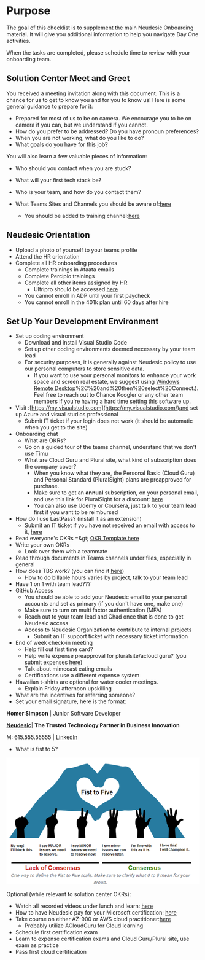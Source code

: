 # Purpose

The goal of this checklist is to supplement the main Neudesic Onboarding material. It will give you additional information to help you navigate Day One activities.

When the tasks are completed, please schedule time to review with your onboarding team.

## Solution Center Meet and Greet

You received a meeting invitation along with this document. This is a chance for us to get to know you and for you to know us! Here is some general guidance to prepare for it:

- Prepared for most of us to be on camera. We encourage you to be on camera if you can, but we understand if you cannot.
- How do you prefer to be addressed? Do you have pronoun preferences?
- When you are not working, what do you like to do?
- What goals do you have for this job?

You will also learn a few valuable pieces of information:

- Who should you contact when you are stuck?
- What will your first tech stack be?
- Who is your team, and how do you contact them?
- What Teams Sites and Channels you should be aware of:[here](https://teams.microsoft.com/l/team/19%3A5c6792bf32d04aae8188b4d0a03504d8%40thread.tacv2/conversations?groupId=3b980522-0ccb-488d-9eef-cb17b8e37dba&amp;tenantId=687f51c3-0c5d-4905-84f8-97c683a5b9d1)

  - You should be added to training channel:[here](https://teams.microsoft.com/l/team/19%3A1de4503dc1e048d8a8b6872d0c201a68%40thread.skype/conversations?groupId=bb3c8b24-db95-4497-97eb-6708f6b5cccd&amp;tenantId=687f51c3-0c5d-4905-84f8-97c683a5b9d1)

## Neudesic Orientation

- Upload a photo of yourself to your teams profile
- Attend the HR orientation
- Complete all HR onboarding procedures
  - Complete trainings in Ataata emails
  - Complete Percipio trainings
  - Complete all other items assigned by HR
    - Ultripro should be accessed [here](https://neudesic.ultipro.com/)
  - You cannot enroll in ADP until your first paycheck
  - You cannot enroll in the 401k plan until 60 days after hire

## Set Up Your Development Environment

- Set up coding environment
  - Download and install Visual Studio Code
  - Set up other coding environments deemed necessary by your team lead
  - For security purposes, it is generally against Neudesic policy to use our personal computers to store sensitive data.
    - If you want to use your personal monitors to enhance your work space and screen real estate, we suggest using [Windows Remote Desktop](https://support.microsoft.com/en-us/windows/how-to-use-remote-desktop-5fe128d5-8fb1-7a23-3b8a-41e636865e8c#:~:text=Use%20Remote%20Desktop%20to%20connect,)%2C%20and%20then%20select%20Connect.). Feel free to reach out to Chance Koogler or any other team members if you're having a hard time setting this software up.
- Visit :[https://my.visualstudio.com](https://my.visualstudio.com/)and set up Azure and visual studios professional
  - Submit IT ticket if your login does not work (it should be automatic when you get to the site)
- Onboarding chat
  - What are OKRs?
  - Go on a guided tour of the teams channel, understand that we don't use Timu
  - What are Cloud Guru and Plural site, what kind of subscription does the company cover?
    - When you know what they are, the Personal Basic (Cloud Guru) and Personal Standard (PluralSight) plans are preapproved for purchase.
    - Make sure to get an **annual** subscription, on your personal email, and use this link for PluralSight for a discount: [here](https://learn.pluralsight.com/campaigns/referral?aid=7010a000001xAKUAA2&amp;utm_source=individual&amp;utm_medium=digital_referral_program&amp;rsProgram%3Db2b%26rsCode=CODE3226241&amp;rsShareMedium=DIRECT&amp;rsEngagementMedium=EMBED&amp;_saasquatch=eyJhcHAucmVmZXJyYWxzYWFzcXVhdGNoLmNvbSI6eyJhOHA2d2tqYXd4cGppX0NPREUiOnsiY29kZXMiOnsiY2xhc3NpYyI6IkNPREUzMjI2MjQxIn0sImxpbmtzIjp7ImNsYXNzaWMiOiJodHRwOi8vcmVmZXJyYWwucGx1cmFsc2lnaHQuY29tL21RbHVqSUcifX19fQ)
    - You can also use Udemy or Coursera, just talk to your team lead first if you want to be reimbursed
- How do I use LastPass? (install it as an extension)
  - Submit an IT ticket if you have not received an email with access to it, [here](https://support.neudesic.com/)
- Read everyone's OKRs =\&gt; [OKR Template here](https://teams.microsoft.com/l/file/C31FDE2E-B0A3-4DEA-9FD6-6F09AF36D1BF?tenantId=687f51c3-0c5d-4905-84f8-97c683a5b9d1&amp;fileType=docx&amp;objectUrl=https%3A%2F%2Fneudesic.sharepoint.com%2Fsites%2FColumbusSolutionCenter%2FShared%20Documents%2FOKRs%2FResources%2FOKR%20Template.docx&amp;baseUrl=https%3A%2F%2Fneudesic.sharepoint.com%2Fsites%2FColumbusSolutionCenter&amp;serviceName=teams&amp;threadId=19:cc75268393d24db9876933383fb01d5f@thread.tacv2&amp;groupId=3b980522-0ccb-488d-9eef-cb17b8e37dba)
- Write your own OKRs
  - Look over them with a teammate
- Read through documents in Teams channels under files, especially in general
- How does TBS work? (you can find it [here](https://employees.neudesic.com/apps/))
  - How to do billable hours varies by project, talk to your team lead
- Have 1 on 1 with team lead???
- GitHub Access
  - You should be able to add your Neudesic email to your personal accounts and set as primary (if you don't have one, make one)
  - Make sure to turn on multi factor authentication (MFA)
  - Reach out to your team lead and Chad once that is done to get Neudesic access
  - Access to Neudesic Organization to contribute to internal projects
    - Submit an IT support ticket with necessary ticket information
- End of week check-in meeting
  - Help fill out first time card?
  - Help write expense preapproval for pluralsite/acloud guru? (you submit expenses [here](https://employees.neudesic.com/apps/))
  - Talk about mimecast eating emails
  - Certifications use a different expense system
- Hawaiian t-shirts are optional for water cooler meetings.
  - Explain Friday afternoon upskilling
- What are the incentives for referring someone?
- Set your email signature, here is the format:

**Homer Simpson** | Junior Software Developer

[**Neudesic**](http://www.neudesic.com/)| **The Trusted Technology Partner in Business Innovation**

M: 615.555.55555 | [LinkedIn](https://www.linkedin.com/in/homer-simpson)

- What is fist to 5?

![Fist of Five](/images/fist-of-five.png)

Optional (while relevant to solution center OKRs):

- Watch all recorded videos under lunch and learn: [here](https://neudesic.sharepoint.com/sites/ColumbusSolutionCenter/Shared%20Documents/Forms/AllItems.aspx?FolderCTID=0x0120009EAB70F532DDF948883EFE0D084707C6&amp;viewid=6c3666f1%2Da2ca%2D4a25%2Daae2%2D9f549238ff10&amp;id=%2Fsites%2FColumbusSolutionCenter%2FShared%20Documents%2FLearning%2FLunch%20N%20Learn%20Recordings)
- How to have Neudesic pay for your Microsoft certification: [here](https://teams.microsoft.com/l/file/61C54021-0C8A-45F1-A97B-365D4DEE9A17?tenantId=687f51c3-0c5d-4905-84f8-97c683a5b9d1&amp;fileType=docx&amp;objectUrl=https%3A%2F%2Fneudesic.sharepoint.com%2Fsites%2FColumbusSolutionCenter%2FShared%20Documents%2FLearning%2FCertification%20resources%2FHow%20to%20get%20coupons%20for%20Microsoft%20certification%20exams.docx&amp;baseUrl=https%3A%2F%2Fneudesic.sharepoint.com%2Fsites%2FColumbusSolutionCenter&amp;serviceName=teams&amp;threadId=19:5755d4dd9999489db8a215165ef90f08@thread.tacv2&amp;groupId=3b980522-0ccb-488d-9eef-cb17b8e37dba)
- Take course on either AZ-900 or AWS cloud practitioner:[here](https://neudesic.sharepoint.com/sites/ColumbusSolutionCenter/Shared%20Documents/Forms/AllItems.aspx?RootFolder=%2Fsites%2FColumbusSolutionCenter%2FShared%20Documents%2FLearning%2FCertification%20recourses&amp;FolderCTID=0x0120009EAB70F532DDF948883EFE0D084707C6)
  - Probably utilize ACloudGuru for Cloud learning
- Schedule first certification exam
- Learn to expense certification exams and Cloud Guru/Plural site, use exam as practice
- Pass first cloud certification
